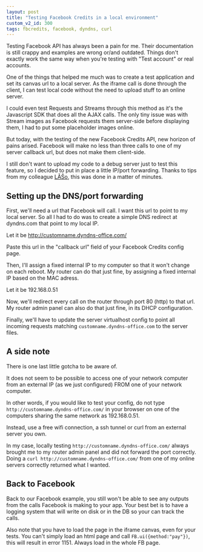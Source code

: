 ```yaml
---
layout: post
title: "Testing Facebook Credits in a local environment"
custom_v2_id: 300
tags: fbcredits, facebook, dyndns, curl
---
```


Testing Facebook API has always been a pain for me. Their documentation is
still crappy and examples are wrong or/and outdated. Things don't exactly work
the same way when you're testing with "Test account" or real accounts.

One of the things that helped me much was to create a test application and set
its canvas url to a local server. As the iframe call is done through the
client, I can test local code without the need to upload stuff to an online
server.

I could even test Requests and Streams through this method as it's the
Javascript SDK that does all the AJAX calls. The only tiny issue was with
Stream images as Facebook requests them server-side before displaying them, I
had to put some placeholder images online.

But today, with the testing of the new Facebook Credits API, new horizon of
pains arised. Facebook will make no less than three calls to one of my server
callback url, but does not make them client-side.

I still don't want to upload my code to a debug server just to test this
feature, so I decided to put in place a little IP/port forwarding. Thanks to
tips from my colleague [LĂŠo](http://leo-peltier.fr/), this was done in a
matter of minutes.

## Setting up the DNS/port forwarding

First, we'll need a url that Facebook will call. I want this url to point to
my local server. So all I had to do was to create a simple DNS redirect at
dyndns.com that point to my local IP.

Let it be http://customname.dyndns-office.com/

Paste this url in the "callback url" field of your Facebook Credits config
page.

Then, I'll assign a fixed internal IP to my computer so that it won't change
on each reboot. My router can do that just fine, by assigning a fixed internal
IP based on the MAC adress.

Let it be 192.168.0.51

Now, we'll redirect every call on the router through port 80 (http) to that
url. My router admin panel can also do that just fine, in its DHCP
configuration.

Finally, we'll have to update the server virtualhost config to point all
incoming requests matching `customname.dyndns-office.com` to the server files.

## A side note

There is one last little gotcha to be aware of.

It does not seem to be possible to access one of your network computer from an
external IP (as we just configured) FROM one of your network computer.

In other words, if you would like to test your config, do not type
`http://customname.dyndns-office.com/` in your browser on one of the computers
sharing the same network as 192.168.0.51.

Instead, use a free wifi connection, a ssh tunnel or curl from an external
server you own.

In my case, locally testing `http://customname.dyndns-office.com/` always
brought me to my router admin panel and did not forward the port correctly.
Doing a `curl http://customname.dyndns-office.com/` from one of my online
servers correctly returned what I wanted.

## Back to Facebook

Back to our Facebook example, you still won't be able to see any outputs from
the calls Facebook is making to your app. Your best bet is to have a logging
system that will write on disk or in the DB so your can track the calls.

Also note that you have to load the page in the iframe canvas, even for your
tests. You can't simply load an html page and call `FB.ui({method:"pay"})`,
this will result in error 1151. Always load in the whole FB page.